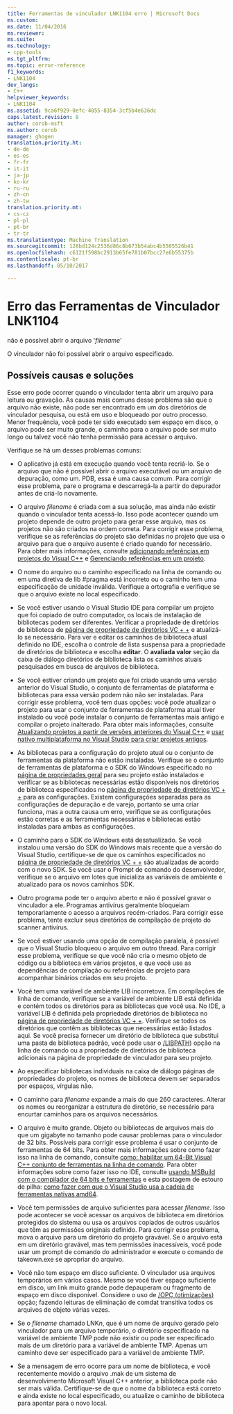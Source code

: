 ```yaml
---
title: Ferramentas de vinculador LNK1104 erro | Microsoft Docs
ms.custom: 
ms.date: 11/04/2016
ms.reviewer: 
ms.suite: 
ms.technology:
- cpp-tools
ms.tgt_pltfrm: 
ms.topic: error-reference
f1_keywords:
- LNK1104
dev_langs:
- C++
helpviewer_keywords:
- LNK1104
ms.assetid: 9ca6f929-0efc-4055-8354-3cf5b4e636dc
caps.latest.revision: 8
author: corob-msft
ms.author: corob
manager: ghogen
translation.priority.ht:
- de-de
- es-es
- fr-fr
- it-it
- ja-jp
- ko-kr
- ru-ru
- zh-cn
- zh-tw
translation.priority.mt:
- cs-cz
- pl-pl
- pt-br
- tr-tr
ms.translationtype: Machine Translation
ms.sourcegitcommit: 128bd124c2536d86c8b673b54abc4b5505526b41
ms.openlocfilehash: c6121f598bc2913b65fe781b07bcc27e6b55375b
ms.contentlocale: pt-br
ms.lasthandoff: 05/10/2017

---
```

# <a name="linker-tools-error-lnk1104"></a>Erro das Ferramentas de Vinculador LNK1104
não é possível abrir o arquivo '*filename*'  
  
O vinculador não foi possível abrir o arquivo especificado.  
  
## <a name="possible-causes-and-solutions"></a>Possíveis causas e soluções
  
Esse erro pode ocorrer quando o vinculador tenta abrir um arquivo para leitura ou gravação. As causas mais comuns desse problema são que o arquivo não existe, não pode ser encontrado em um dos diretórios de vinculador pesquisa, ou está em uso e bloqueado por outro processo. Menor frequência, você pode ter sido executado sem espaço em disco, o arquivo pode ser muito grande, o caminho para o arquivo pode ser muito longo ou talvez você não tenha permissão para acessar o arquivo.  

Verifique se há um desses problemas comuns:  

-   O aplicativo já está em execução quando você tenta recriá-lo. Se o arquivo que não é possível abrir o arquivo executável ou um arquivo de depuração, como um. PDB, essa é uma causa comum. Para corrigir esse problema, pare o programa e descarregá-la a partir do depurador antes de criá-lo novamente.  
  
-   O arquivo *filename* é criada com a sua solução, mas ainda não existir quando o vinculador tenta acessá-lo. Isso pode acontecer quando um projeto depende de outro projeto para gerar esse arquivo, mas os projetos não são criados na ordem correta. Para corrigir esse problema, verifique se as referências do projeto são definidas no projeto que usa o arquivo para que o arquivo ausente é criado quando for necessário. Para obter mais informações, consulte [adicionando referências em projetos do Visual C++](../../ide/adding-references-in-visual-cpp-projects.md) e [Gerenciando referências em um projeto](/visualstudio/ide/managing-references-in-a-project).  
  
-   O nome do arquivo ou o caminho especificado na linha de comando ou em uma diretiva de lib #pragma está incorreto ou o caminho tem uma especificação de unidade inválida. Verifique a ortografia e verifique se que o arquivo existe no local especificado.  
  
-   Se você estiver usando o Visual Studio IDE para compilar um projeto que foi copiado de outro computador, os locais de instalação de bibliotecas podem ser diferentes. Verificar a propriedade de diretórios de biblioteca de [página de propriedade de diretórios VC + +](../../ide/vcpp-directories-property-page.md) e atualizá-lo se necessário. Para ver e editar os caminhos de biblioteca atual definido no IDE, escolha o controle de lista suspensa para a propriedade de diretórios de biblioteca e escolha **editar**. O **avaliada valor** seção da caixa de diálogo diretórios de biblioteca lista os caminhos atuais pesquisados em busca de arquivos de biblioteca.  
  
-   Se você estiver criando um projeto que foi criado usando uma versão anterior do Visual Studio, o conjunto de ferramentas de plataforma e bibliotecas para essa versão podem não não ser instaladas. Para corrigir esse problema, você tem duas opções: você pode atualizar o projeto para usar o conjunto de ferramentas de plataforma atual tiver instalado ou você pode instalar o conjunto de ferramentas mais antigo e compilar o projeto inalterado. Para obter mais informações, consulte [Atualizando projetos a partir de versões anteriores do Visual C++](../../porting/upgrading-projects-from-earlier-versions-of-visual-cpp.md) e [usar nativo multiplataforma no Visual Studio para criar projetos antigos](../../porting/use-native-multi-targeting.md).
  
-   As bibliotecas para a configuração do projeto atual ou o conjunto de ferramentas da plataforma não estão instaladas. Verifique se o conjunto de ferramentas de plataforma e o SDK do Windows especificado no [página de propriedades geral](../../ide/general-property-page-project.md) para seu projeto estão instalados e verificar se as bibliotecas necessárias estão disponíveis nos diretórios de biblioteca especificados no [página de propriedade de diretórios VC + +](../../ide/vcpp-directories-property-page.md) para as configurações. Existem configurações separadas para as configurações de depuração e de varejo, portanto se uma criar funciona, mas a outra causa um erro, verifique se as configurações estão corretas e as ferramentas necessárias e bibliotecas estão instaladas para ambas as configurações.  
  
-   O caminho para o SDK do Windows está desatualizado. Se você instalou uma versão do SDK do Windows mais recente que a versão do Visual Studio, certifique-se de que os caminhos especificados no [página de propriedade de diretórios VC + +](../../ide/vcpp-directories-property-page.md) são atualizadas de acordo com o novo SDK. Se você usar o Prompt de comando do desenvolvedor, verifique se o arquivo em lotes que inicializa as variáveis de ambiente é atualizado para os novos caminhos SDK.  
  
-   Outro programa pode ter o arquivo aberto e não é possível gravar o vinculador a ele. Programas antivírus geralmente bloqueiam temporariamente o acesso a arquivos recém-criados. Para corrigir esse problema, tente excluir seus diretórios de compilação de projeto do scanner antivírus.  
  
-   Se você estiver usando uma opção de compilação paralela, é possível que o Visual Studio bloqueou o arquivo em outro thread. Para corrigir esse problema, verifique se que você não cria o mesmo objeto de código ou a biblioteca em vários projetos, e que você use as dependências de compilação ou referências de projeto para acompanhar binários criados em seu projeto.  
  
-   Você tem uma variável de ambiente LIB incorretova. Em compilações de linha de comando, verifique se a variável de ambiente LIB está definida e contém todos os diretórios para as bibliotecas que você usa. No IDE, a variável LIB é definida pela propriedade diretórios de biblioteca no [página de propriedade de diretórios VC + +](../../ide/vcpp-directories-property-page.md). Verifique se todos os diretórios que contêm as bibliotecas que necessárias estão listados aqui. Se você precisa fornecer um diretório de biblioteca que substitui uma pasta de biblioteca padrão, você pode usar o [/LIBPATH](../../build/reference/libpath-additional-libpath.md)) opção na linha de comando ou a propriedade de diretórios de biblioteca adicionais na página de propriedade de vinculador para seu projeto.  
  
-   Ao especificar bibliotecas individuais na caixa de diálogo páginas de propriedades do projeto, os nomes de biblioteca devem ser separados por espaços, vírgulas não.  
  
-   O caminho para *filename* expande a mais do que 260 caracteres. Alterar os nomes ou reorganizar a estrutura de diretório, se necessário para encurtar caminhos para os arquivos necessários.  
  
-   O arquivo é muito grande. Objeto ou bibliotecas de arquivos mais do que um gigabyte no tamanho pode causar problemas para o vinculador de 32 bits. Possíveis para corrigir esse problema é usar o conjunto de ferramentas de 64 bits. Para obter mais informações sobre como fazer isso na linha de comando, consulte [como: habilitar um 64-Bit Visual C++ conjunto de ferramentas na linha de comando](../../build/how-to-enable-a-64-bit-visual-cpp-toolset-on-the-command-line.md). Para obter informações sobre como fazer isso no IDE, consulte [usando MSBuild com o compilador de 64 bits e ferramentas](../../build/walkthrough-using-msbuild-to-create-a-visual-cpp-project.md#using-msbuild-to-build-your-project) e esta postagem de estouro de pilha: [como fazer com que o Visual Studio usa a cadeia de ferramentas nativas amd64](http://stackoverflow.com/questions/19820718/how-to-make-visual-studio-use-the-native-amd64-toolchain/23793055).  
  
-   Você tem permissões de arquivo suficientes para acessar *filename*. Isso pode acontecer se você acessar os arquivos de biblioteca em diretórios protegidos do sistema ou usa os arquivos copiados de outros usuários que têm as permissões originais definido. Para corrigir esse problema, mova o arquivo para um diretório do projeto gravável. Se o arquivo está em um diretório gravável, mas tem permissões inacessíveis, você pode usar um prompt de comando do administrador e execute o comando de takeown.exe se apropriar do arquivo.  
  
-   Você não tem espaço em disco suficiente. O vinculador usa arquivos temporários em vários casos. Mesmo se você tiver espaço suficiente em disco, um link muito grande pode depauperam ou fragmento de espaço em disco disponível. Considere o uso de [/OPÇ (otimizações)](../../build/reference/opt-optimizations.md) opção; fazendo leituras de eliminação de comdat transitiva todos os arquivos de objeto várias vezes.  
  
-   Se o *filename* chamado LNK*n*, que é um nome de arquivo gerado pelo vinculador para um arquivo temporário, o diretório especificado na variável de ambiente TMP pode não existir ou pode ser especificado mais de um diretório para a variável de ambiente TMP. Apenas um caminho deve ser especificado para a variável de ambiente TMP.  
  
-   Se a mensagem de erro ocorre para um nome de biblioteca, e você recentemente movido o arquivo .mak de um sistema de desenvolvimento Microsoft Visual C++ anterior, a biblioteca pode não ser mais válida. Certifique-se de que o nome da biblioteca está correto e ainda existe no local especificado, ou atualize o caminho de biblioteca para apontar para o novo local.  

